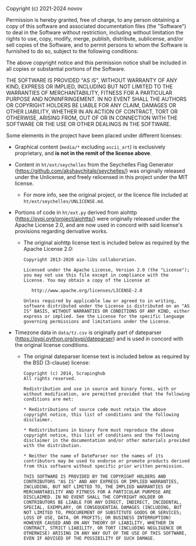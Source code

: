 Copyright (c) 2021-2024 novov

Permission is hereby granted, free of charge, to any person obtaining a copy of this software and associated documentation files (the "Software")  to deal in the Software without restriction, including without limitation the rights to use, copy, modify, merge, publish, distribute, sublicense, and/or sell copies of the Software, and to permit persons to whom the Software is furnished to do so, subject to the following conditions:

The above copyright notice and this permission notice shall be included in all copies or substantial portions of the Software.

THE SOFTWARE IS PROVIDED "AS IS", WITHOUT WARRANTY OF ANY KIND, EXPRESS OR IMPLIED, INCLUDING BUT NOT LIMITED TO THE WARRANTIES OF MERCHANTABILITY, FITNESS FOR A PARTICULAR PURPOSE AND NONINFRINGEMENT. IN NO EVENT SHALL THE AUTHORS OR COPYRIGHT HOLDERS BE LIABLE FOR ANY CLAIM, DAMAGES OR OTHER LIABILITY, WHETHER IN AN ACTION OF CONTRACT, TORT OR OTHERWISE, ARISING FROM, OUT OF OR IN CONNECTION WITH THE SOFTWARE OR THE USE OR OTHER DEALINGS IN THE SOFTWARE.


Some elements in the project have been placed under different licenses:

- Graphical content (`media/*` excluding `ascii_art`) is exclusively proprietary, and **is not in the remit of the license above**.

- Content in `ht/ext/seychelles` from the Seychelles Flag Generator (https://github.com/akshaychitale/seychelles/) was originally released under the Unlicense, and freely relicensed in this project under the MIT license.
   - For more info, see the original project, or the licence file included at `ht/ext/seychelles/UNLICENSE.md`.

- Portions of code in `ht/ext.py` derived from aiohttp (https://pypi.org/project/aiohttp/) were originally released under the Apache License 2.0, and are now used in concord with said license's provisions regarding derivative works.
   - The original aiohttp license text is included below as required by the Apache License 2.0:
      ```````````````````````````````````````````
      Copyright 2013-2020 aio-libs collaboration.

      Licensed under the Apache License, Version 2.0 (the "License"); you may not use this file except in compliance with the License. You may obtain a copy of the License at

         http://www.apache.org/licenses/LICENSE-2.0

      Unless required by applicable law or agreed to in writing, software distributed under the License is distributed on an "AS IS" BASIS, WITHOUT WARRANTIES OR CONDITIONS OF ANY KIND, either express or implied. See the License for the specific language governing permissions and limitations under the License.
      ```````````````````````````````````````````

- Timezone data in `data/tz.csv` is originally part of dateparser (https://pypi.python.org/pypi/dateparser) and is used in concord with the original license conditions.
   - The original dateparser license text is included below as required by the BSD (3-clause) license:
      ```````````````````````````````````````````
      Copyright (c) 2014, Scrapinghub
      All rights reserved.

      Redistribution and use in source and binary forms, with or without modification, are permitted provided that the following conditions are met:

      * Redistributions of source code must retain the above copyright notice, this list of conditions and the following disclaimer.

      * Redistributions in binary form must reproduce the above copyright notice, this list of conditions and the following disclaimer in the documentation and/or other materials provided with the distribution.

      * Neither the name of DateParser nor the names of its contributors may be used to endorse or promote products derived from this software without specific prior written permission.

      THIS SOFTWARE IS PROVIDED BY THE COPYRIGHT HOLDERS AND CONTRIBUTORS "AS IS" AND ANY EXPRESS OR IMPLIED WARRANTIES, INCLUDING, BUT NOT LIMITED TO, THE IMPLIED WARRANTIES OF MERCHANTABILITY AND FITNESS FOR A PARTICULAR PURPOSE ARE DISCLAIMED. IN NO EVENT SHALL THE COPYRIGHT HOLDER OR CONTRIBUTORS BE LIABLE FOR ANY DIRECT, INDIRECT, INCIDENTAL, SPECIAL, EXEMPLARY, OR CONSEQUENTIAL DAMAGES (INCLUDING, BUT NOT LIMITED TO, PROCUREMENT OF SUBSTITUTE GOODS OR SERVICES; LOSS OF USE, DATA, OR PROFITS; OR BUSINESS INTERRUPTION) HOWEVER CAUSED AND ON ANY THEORY OF LIABILITY, WHETHER IN CONTRACT, STRICT LIABILITY, OR TORT (INCLUDING NEGLIGENCE OR OTHERWISE) ARISING IN ANY WAY OUT OF THE USE OF THIS SOFTWARE, EVEN IF ADVISED OF THE POSSIBILITY OF SUCH DAMAGE.
      ```````````````````````````````````````````
